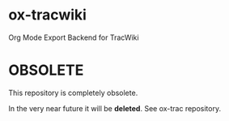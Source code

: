 # ox-tracwiki
Org Mode Export Backend for TracWiki
# OBSOLETE
This repository is completely obsolete. 

In the very near future it will be **deleted**. See ox-trac repository.
